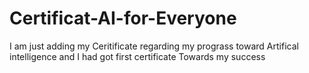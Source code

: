 # Certificat-AI-for-Everyone
I am just adding my Ceritificate regarding my prograss toward Artifical intelligence and I had got first certificate Towards my success
